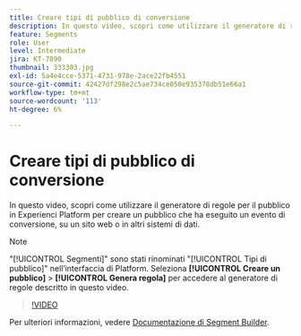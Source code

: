 ```yaml
---
title: Creare tipi di pubblico di conversione
description: In questo video, scopri come utilizzare il generatore di regole per il pubblico in Experienci Platform per creare un pubblico che ha eseguito un evento di conversione, su un sito web o in altri sistemi di dati.
feature: Segments
role: User
level: Intermediate
jira: KT-7890
thumbnail: 333303.jpg
exl-id: 5a4e4cce-5371-4731-978e-2ace22fb4551
source-git-commit: 42427df298e2c5ae734ce050e935378db51e66a1
workflow-type: tm+mt
source-wordcount: '113'
ht-degree: 6%

---
```


# Creare tipi di pubblico di conversione

In questo video, scopri come utilizzare il generatore di regole per il pubblico in Experienci Platform per creare un pubblico che ha eseguito un evento di conversione, su un sito web o in altri sistemi di dati.

>[!NOTE]
>
> &quot;[!UICONTROL Segmenti]&quot; sono stati rinominati &quot;[!UICONTROL Tipi di pubblico]&quot; nell’interfaccia di Platform. Seleziona **[!UICONTROL Creare un pubblico]** > **[!UICONTROL Genera regola]** per accedere al generatore di regole descritto in questo video.

>[!VIDEO](https://video.tv.adobe.com/v/333303/?quality=12&learn=on)

Per ulteriori informazioni, vedere [Documentazione di Segment Builder](https://experienceleague.adobe.com/docs/experience-platform/segmentation/ui/segment-builder.html?lang=it).
